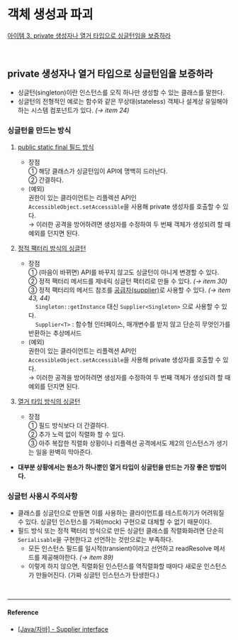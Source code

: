 # 객체 생성과 파괴

[아이템 3. private 생성자나 열거 타입으로 싱글턴임을 보증하라](#private-생성자나-열거-타입으로-싱글턴임을-보증하라)   

<br>

## private 생성자나 열거 타입으로 싱글턴임을 보증하라

- 싱글턴(singleton)이란 인스턴스를 오직 하나만 생성할 수 있는 클래스를 말한다.
- 싱글턴의 전형적인 예로는 함수와 같은 무상태(stateless) 객체나 설계상 유일해야 하는 시스템 컴포넌트가 있다. *(→ item 24)*

### 싱글턴을 만드는 방식 
1) [public static final 필드 방식](../../src/main/java/study/heejin/chapter2/item3/SingletonField.java)
    - 장점  
     ① 해당 클래스가 싱글턴임이 API에 명백히 드러난다.    
     ② 간결하다.  
    - (예외)  
      권한이 있는 클라이언트는 리플렉션 API인 `AccessibleObject.setAccessible`을 사용해  private 생성자를 호출할 수 있다.  
      → 이러한 공격을 방어하려면 생성자를 수정하여 두 번째 객체가 생성되려 할 때 예외를 던지면 된다.
   
 
2) [정적 팩터리 방식의 싱글턴](../../src/main/java/study/heejin/chapter2/item3/SingletonStaticFactory.java)
   - 장점  
     ① (마음이 바뀌면) API를 바꾸지 않고도 싱글턴이 아니게 변경할 수 있다.    
     ② 정적 팩터리 메서드를 제네릭 싱글턴 팩터리로 만들 수 있다. *(→ item 30)*  
     ③ 정적 팩터리의 메서드 참조를 [공급자(supplier)](../../src/test/java/study/heejin/chapter2/Item3Test.java)로 사용할 수 있다. *(→ item 43, 44)*  
     &nbsp;&nbsp;&nbsp; `Singleton::getInstance` 대신 `Supplier<Singleton>` 으로 사용할 수 있다.  
     &nbsp;&nbsp;&nbsp; `Supplier<T>` : 함수형 인터페이스, 매개변수를 받지 않고 단순히 무엇인가를 반환하는 추상메서드
   - (예외)  
     권한이 있는 클라이언트는 리플렉션 API인 `AccessibleObject.setAccessible`을 사용해  private 생성자를 호출할 수 있다.  
     → 이러한 공격을 방어하려면 생성자를 수정하여 두 번째 객체가 생성되려 할 때 예외를 던지면 된다.
   

3) [열거 타입 방식의 싱글턴](../../src/main/java/study/heejin/chapter2/item3/SingletonEnum.java)
   - 장점  
     ① 필드 방식보다 더 간결하다.    
     ② 추가 노력 없이 직렬화 할 수 있다.  
     ③ 아주 복잡한 직렬화 상황이나 리플렉션 공격에서도 제2의 인스턴스가 생기는 일을 완벽히 막아준다.
   
- **대부분 상황에서는 원소가 하나뿐인 열거 타입이 싱글턴을 만드는 가장 좋은 방법이다.**

### 싱글턴 사용시 주의사항 
- 클래스를 싱글턴으로 만들면 이를 사용하는 클라이언트를 테스트하기가 어려워질 수 있다. 싱글턴 인스턴스를 가짜(mock) 구현으로 대체할 수 없기 때문이다.
- 필드 방식 또는 정적 팩터리 방식으로 만든 싱글턴 클래스를 직렬화화려면 단순히 `Serialisable`을 구현한다고 선언하는 것만으로는 부족하다.
  - 모든 인스턴스 필드를 일시적(transient)이라고 선언하고 readResolve 메서드를 제공해야한다. *(→ item 89)*
  - 이렇게 하지 않으면, 직렬화된 인스턴스를 역직렬화할 때마다 새로운 인스턴스가 만들어진다. (가짜 싱글턴 인스턴스가 탄생한다.)

<br>

---
#### Reference

- [[Java/자바] - Supplier<T> interface](https://m.blog.naver.com/zzang9ha/222087025042)



